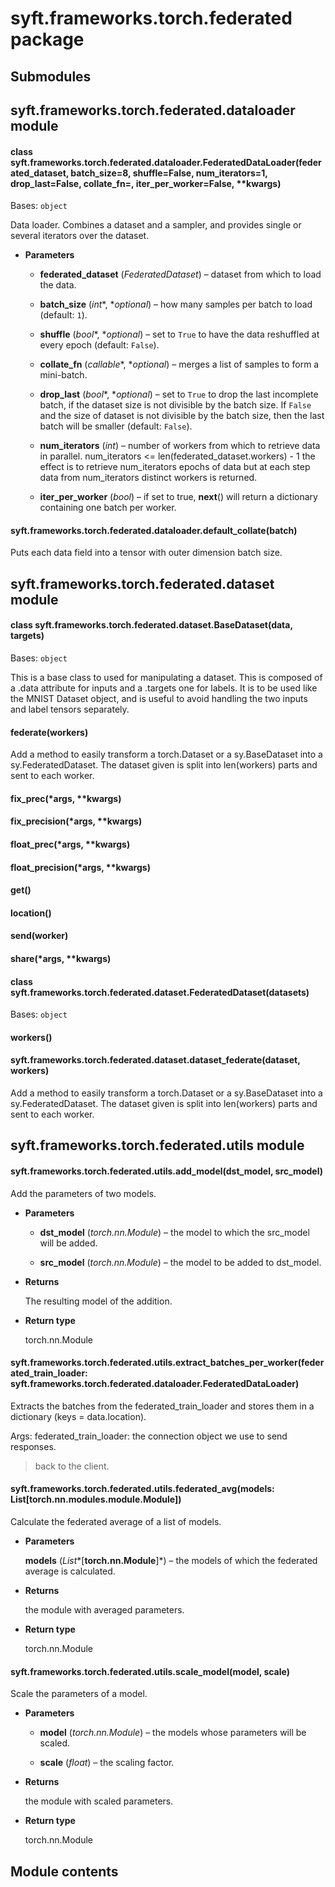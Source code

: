# syft.frameworks.torch.federated package

## Submodules

## syft.frameworks.torch.federated.dataloader module


#### class syft.frameworks.torch.federated.dataloader.FederatedDataLoader(federated_dataset, batch_size=8, shuffle=False, num_iterators=1, drop_last=False, collate_fn=<function default_collate>, iter_per_worker=False, \*\*kwargs)
Bases: `object`

Data loader. Combines a dataset and a sampler, and provides
single or several iterators over the dataset.


* **Parameters**

    * **federated_dataset** (*FederatedDataset*) – dataset from which to load the data.

    * **batch_size** (*int**, **optional*) – how many samples per batch to load
      (default: `1`).

    * **shuffle** (*bool**, **optional*) – set to `True` to have the data reshuffled
      at every epoch (default: `False`).

    * **collate_fn** (*callable**, **optional*) – merges a list of samples to form a mini-batch.

    * **drop_last** (*bool**, **optional*) – set to `True` to drop the last incomplete batch,
      if the dataset size is not divisible by the batch size. If `False` and
      the size of dataset is not divisible by the batch size, then the last batch
      will be smaller (default: `False`).

    * **num_iterators** (*int*) – number of workers from which to retrieve data in parallel.
      num_iterators <= len(federated_dataset.workers) - 1
      the effect is to retrieve num_iterators epochs of data but at each step data from num_iterators distinct
      workers is returned.

    * **iter_per_worker** (*bool*) – if set to true, __next__() will return a dictionary containing one batch per worker.



#### syft.frameworks.torch.federated.dataloader.default_collate(batch)
Puts each data field into a tensor with outer dimension batch size.

## syft.frameworks.torch.federated.dataset module


#### class syft.frameworks.torch.federated.dataset.BaseDataset(data, targets)
Bases: `object`

This is a base class to used for manipulating a dataset. This is composed
of a .data attribute for inputs and a .targets one for labels. It is to
be used like the MNIST Dataset object, and is useful to avoid handling
the two inputs and label tensors separately.


#### federate(workers)
Add a method to easily transform a torch.Dataset or a sy.BaseDataset
into a sy.FederatedDataset. The dataset given is split into len(workers)
parts and sent to each worker.


#### fix_prec(\*args, \*\*kwargs)

#### fix_precision(\*args, \*\*kwargs)

#### float_prec(\*args, \*\*kwargs)

#### float_precision(\*args, \*\*kwargs)

#### get()

#### location()

#### send(worker)

#### share(\*args, \*\*kwargs)

#### class syft.frameworks.torch.federated.dataset.FederatedDataset(datasets)
Bases: `object`


#### workers()

#### syft.frameworks.torch.federated.dataset.dataset_federate(dataset, workers)
Add a method to easily transform a torch.Dataset or a sy.BaseDataset
into a sy.FederatedDataset. The dataset given is split into len(workers)
parts and sent to each worker.

## syft.frameworks.torch.federated.utils module


#### syft.frameworks.torch.federated.utils.add_model(dst_model, src_model)
Add the parameters of two models.


* **Parameters**

    * **dst_model** (*torch.nn.Module*) – the model to which the src_model will be added.

    * **src_model** (*torch.nn.Module*) – the model to be added to dst_model.



* **Returns**

    The resulting model of the addition.



* **Return type**

    torch.nn.Module



#### syft.frameworks.torch.federated.utils.extract_batches_per_worker(federated_train_loader: syft.frameworks.torch.federated.dataloader.FederatedDataLoader)
Extracts the batches from the federated_train_loader and stores them
in a dictionary (keys = data.location).

Args:
federated_train_loader: the connection object we use to send responses.

> back to the client.


#### syft.frameworks.torch.federated.utils.federated_avg(models: List[torch.nn.modules.module.Module])
Calculate the federated average of a list of models.


* **Parameters**

    **models** (*List**[**torch.nn.Module**]*) – the models of which the federated average is calculated.



* **Returns**

    the module with averaged parameters.



* **Return type**

    torch.nn.Module



#### syft.frameworks.torch.federated.utils.scale_model(model, scale)
Scale the parameters of a model.


* **Parameters**

    * **model** (*torch.nn.Module*) – the models whose parameters will be scaled.

    * **scale** (*float*) – the scaling factor.



* **Returns**

    the module with scaled parameters.



* **Return type**

    torch.nn.Module


## Module contents
